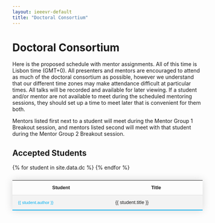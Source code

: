 ```yaml
---
layout: ieeevr-default
title: "Doctoral Consortium"
---
```


<style>
    .styled-table {
        border-collapse: collapse;
        margin: 25px 0;
        font-size: 0.9em;
        font-family: sans-serif;
        /*min-width: 400px;*/
        box-shadow: 0 0 20px rgba(0, 0, 0, 0.15);
        display: table;
    }

    .styled-table thead tr {
        background-color: #00aeef;
        color: #ffffff;
        text-align: left;
    }

    .styled-table th,
    .styled-table td {
        padding: 12px 15px;
    }

    .styled-table tbody tr {
        border-bottom: 1px solid #dddddd;
    }

    .styled-table tbody tr:nth-of-type(even) {
        background-color: #f3f3f3;
    }

    .styled-table tbody tr:last-of-type {
        border-bottom: 2px solid #00aeef;
    }

    .styled-table tbody tr.active-row {
        font-weight: bold;
        color: #00aeef;
    }

</style>

<h1>Doctoral Consortium</h1>
<div>
    <p>
        Here is the proposed schedule with mentor assignments. All of this time is Lisbon time (GMT+0). All presenters and mentors are encouraged to attend as much of the doctoral consortium as possible, however we understand that our different time zones may make attendance difficult at particular times. All talks will be recorded and available for later viewing. If a student and/or mentor are not available to meet during the scheduled mentoring sessions, they should set up a time to meet later that is convenient for them both.
    </p>
    <p>
        Mentors listed first next to a student will meet during the Mentor Group 1 Breakout session, and mentors listed second will meet with that student during the Mentor Group 2 Breakout session.
    </p>
</div>

<div>


</div>


<h2>Accepted Students</h2>

<div>
    <table class="styled-table" style="font-size: 0.9em; ">
        <tr>
            <th>Student</th>
            <th>Title</th>
        </tr>
        {% for student in site.data.dc %}
        <tr>
            <td style="font-size: 0.9em;"><span style="color: #00aeef;">{{ student.author }}</span></td>
            <td>{{ student.title }}</td>
        </tr>
        {% endfor %}
    </table>
</div>
